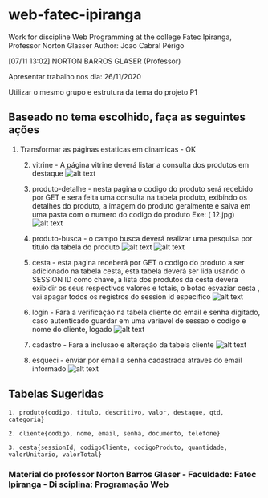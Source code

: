 # web-fatec-ipiranga
 Work for discipline Web Programming at the college Fatec Ipiranga, Professor Norton Glasser
 Author: Joao Cabral Périgo

 [07/11 13:02] NORTON BARROS GLASER (Professor)
    

Apresentar trabalho nos dia:
26/11/2020

Utilizar o mesmo grupo e estrutura da tema do projeto P1

## Baseado no tema escolhido, faça as seguintes ações
	
1. Transformar as páginas estaticas em dinamicas - OK

	2. vitrine - A página vitrine deverá listar a consulta dos produtos em destaque
![alt text](https://github.com/joaoperigo/web-fatec-ipiranga/blob/master/public/p1_vitrine.png "Search")

    3. produto-detalhe - nesta pagina o codigo do produto será recebido por GET e sera feita uma consulta na tabela produto, exibindo os detalhes do produto, a imagem do produto geralmente e salva em uma pasta com o numero do codigo do produto  Exe: ( 12.jpg)
![alt text](https://github.com/joaoperigo/web-fatec-ipiranga/blob/master/public/p1_detalhe.png "Search")

	4. produto-busca - o campo busca deverá realizar uma pesquisa por titulo da tabela do produto 
![alt text](https://github.com/joaoperigo/web-fatec-ipiranga/blob/master/public/p1_busca.png "Search")
![alt text](https://github.com/joaoperigo/web-fatec-ipiranga/blob/master/public/p1_vitrine.png "Search")

    5. cesta - esta pagina receberá por GET o codigo do produto a ser adicionado na tabela cesta, esta tabela deverá ser lida usando o SESSION ID como chave, a lista dos produtos da cesta devera exibidir  os seus respectivos valores e totais, o botao esvaziar cesta , vai apagar todos os registros do session id especifico
![alt text](https://github.com/joaoperigo/web-fatec-ipiranga/blob/master/public/p1_cesta.png "Search")

	6. login - Fara a verificação na tabela cliente do email e senha digitado, caso autenticado guardar em uma variavel de sessao o codigo e nome do cliente, logado
![alt text](https://github.com/joaoperigo/web-fatec-ipiranga/blob/master/public/p1_login.png "Search")
	
    7. cadastro - Fara a inclusao e alteração da tabela cliente
![alt text](https://github.com/joaoperigo/web-fatec-ipiranga/blob/master/public/p1_login.png "Search")
	
    8. esqueci - enviar por email a senha cadastrada atraves do email informado
![alt text](https://github.com/joaoperigo/web-fatec-ipiranga/blob/master/public/p1_esqueci.png "Search")


## Tabelas Sugeridas

    1. produto{​​​​​​​codigo, titulo, descritivo, valor, destaque, qtd, categoria}​​​​​​​​​​​​​​

    2. cliente{​​​​​​​​​​​​​​codigo, nome, email, senha, documento, telefone}​​​​​​​​​​​​​​

    3. cesta{​​​​​​​​​​​​​​sessionId, codigoCliente, codigoProduto, quantidade, valorUnitario, valorTotal}​​​​​​​​​​​​​​

### Material do professor Norton Barros Glaser - Faculdade: Fatec Ipiranga - Di sciplina: Programação Web
